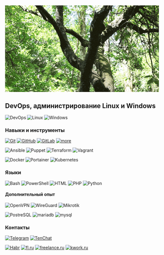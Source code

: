 ![Header](https://github.com/devops-from-root/devops-from-root/blob/main/assets/13675.gif)

## DevOps, администрирование Linux и Windows
![DevOps](https://img.shields.io/badge/-DevOps-1e1e1e?style=for-the-badge&logo=azuredevops)
![Linux](https://img.shields.io/badge/-Linux-1e1e1e?style=for-the-badge&logo=linux&logoColor=white)
![Windows](https://img.shields.io/badge/-Windows-1e1e1e?style=for-the-badge&logo=windows)

### Навыки и инструменты
[![Git](https://img.shields.io/badge/-Git-1e1e1e?style=for-the-badge&logo=git)](git.md)
[![GitHub](https://img.shields.io/badge/-GitHub-1e1e1e?style=for-the-badge&logo=github)](git.md)
[![GitLab](https://img.shields.io/badge/-GitLab-1e1e1e?style=for-the-badge&logo=gitlab)](git.md)
[![more](https://img.shields.io/badge/-подробнее-1e1e1e?style=for-the-badge&logo=mdbook&logoColor=white)](git.md)

![Ansible](https://img.shields.io/badge/-Ansible-1e1e1e?style=for-the-badge&logo=ansible)
![Puppet](https://img.shields.io/badge/-Puppet-1e1e1e?style=for-the-badge&logo=puppet)
![Terraform](https://img.shields.io/badge/-Terraform-1e1e1e?style=for-the-badge&logo=terraform)
![Vagrant](https://img.shields.io/badge/-Vagrant-1e1e1e?style=for-the-badge&logo=vagrant)

![Docker](https://img.shields.io/badge/-Docker-1e1e1e?style=for-the-badge&logo=docker)
![Portainer](https://img.shields.io/badge/-Portainer-1e1e1e?style=for-the-badge&logo=portainer)
![Kubernetes](https://img.shields.io/badge/-Kubernetes-1e1e1e?style=for-the-badge&logo=kubernetes)

### Языки
![Bash](https://img.shields.io/badge/-BASH-1e1e1e?style=for-the-badge&logo=windowsterminal)
![PowerShell](https://img.shields.io/badge/-PowerShell-1e1e1e?style=for-the-badge&logo=powershell)
![HTML](https://img.shields.io/badge/-HTML-1e1e1e?style=for-the-badge&logo=html5)
![PHP](https://img.shields.io/badge/-PHP-1e1e1e?style=for-the-badge&logo=php)
![Python](https://img.shields.io/badge/-Python-1e1e1e?style=for-the-badge&logo=python)

#### Дополнительный опыт
![OpenVPN](https://img.shields.io/badge/-OpenVPN-1e1e1e?style=for-the-badge&logo=openvpn)
![WireGuard](https://img.shields.io/badge/-WireGuard-1e1e1e?style=for-the-badge&logo=wireguard&logoColor=white)
![Mikrotik](https://img.shields.io/badge/-Mikrotik-1e1e1e?style=for-the-badge&logo=mikrotik)

![PostreSQL](https://img.shields.io/badge/-postgresql-1e1e1e?style=for-the-badge&logo=postgresql)
![mariadb](https://img.shields.io/badge/-mariadb-1e1e1e?style=for-the-badge&logo=mariadb)
![mysql](https://img.shields.io/badge/-mysql-1e1e1e?style=for-the-badge&logo=mysql)

### Контакты
[![Telegram](https://img.shields.io/badge/-Telegram-c71585?style=for-the-badge&logo=telegram&color=d8582c)](https://t.me/devops_from_root_bot)
[![TenChat](https://img.shields.io/badge/-TenChat-c71585?style=for-the-badge&logo=livechat&color=d8582c&logoColor=white)](https://tenchat.ru/2598115)

[![Habr](https://img.shields.io/badge/-habr.Freelance-c71585?style=for-the-badge&logo=habr&color=d7633b&logoColor=f5f5f5)](https://freelance.habr.com/freelancers/devops4u)
[![fl.ru](https://img.shields.io/badge/-fl.ru-c71585?style=for-the-badge&logo=fiverr&color=d7633b&logoColor=f5f5f5)](https://www.fl.ru/users/devops4u)
[![freelance.ru](https://img.shields.io/badge/-freelance.ru-c71585?style=for-the-badge&logo=wellfound&color=d7633b&logoColor=f5f5f5)](https://freelance.ru/devops4u)
[![kwork.ru](https://img.shields.io/badge/-kwork.ru-c71585?style=for-the-badge&logo=upwork&color=d7633b&logoColor=f5f5f5)](https://kwork.ru/user/devops4u)
